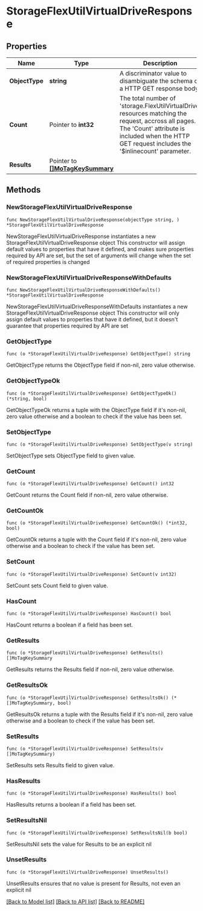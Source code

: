 # StorageFlexUtilVirtualDriveResponse

## Properties

Name | Type | Description | Notes
------------ | ------------- | ------------- | -------------
**ObjectType** | **string** | A discriminator value to disambiguate the schema of a HTTP GET response body. | 
**Count** | Pointer to **int32** | The total number of &#39;storage.FlexUtilVirtualDrive&#39; resources matching the request, accross all pages. The &#39;Count&#39; attribute is included when the HTTP GET request includes the &#39;$inlinecount&#39; parameter. | [optional] 
**Results** | Pointer to [**[]MoTagKeySummary**](MoTagKeySummary.md) |  | [optional] 

## Methods

### NewStorageFlexUtilVirtualDriveResponse

`func NewStorageFlexUtilVirtualDriveResponse(objectType string, ) *StorageFlexUtilVirtualDriveResponse`

NewStorageFlexUtilVirtualDriveResponse instantiates a new StorageFlexUtilVirtualDriveResponse object
This constructor will assign default values to properties that have it defined,
and makes sure properties required by API are set, but the set of arguments
will change when the set of required properties is changed

### NewStorageFlexUtilVirtualDriveResponseWithDefaults

`func NewStorageFlexUtilVirtualDriveResponseWithDefaults() *StorageFlexUtilVirtualDriveResponse`

NewStorageFlexUtilVirtualDriveResponseWithDefaults instantiates a new StorageFlexUtilVirtualDriveResponse object
This constructor will only assign default values to properties that have it defined,
but it doesn't guarantee that properties required by API are set

### GetObjectType

`func (o *StorageFlexUtilVirtualDriveResponse) GetObjectType() string`

GetObjectType returns the ObjectType field if non-nil, zero value otherwise.

### GetObjectTypeOk

`func (o *StorageFlexUtilVirtualDriveResponse) GetObjectTypeOk() (*string, bool)`

GetObjectTypeOk returns a tuple with the ObjectType field if it's non-nil, zero value otherwise
and a boolean to check if the value has been set.

### SetObjectType

`func (o *StorageFlexUtilVirtualDriveResponse) SetObjectType(v string)`

SetObjectType sets ObjectType field to given value.


### GetCount

`func (o *StorageFlexUtilVirtualDriveResponse) GetCount() int32`

GetCount returns the Count field if non-nil, zero value otherwise.

### GetCountOk

`func (o *StorageFlexUtilVirtualDriveResponse) GetCountOk() (*int32, bool)`

GetCountOk returns a tuple with the Count field if it's non-nil, zero value otherwise
and a boolean to check if the value has been set.

### SetCount

`func (o *StorageFlexUtilVirtualDriveResponse) SetCount(v int32)`

SetCount sets Count field to given value.

### HasCount

`func (o *StorageFlexUtilVirtualDriveResponse) HasCount() bool`

HasCount returns a boolean if a field has been set.

### GetResults

`func (o *StorageFlexUtilVirtualDriveResponse) GetResults() []MoTagKeySummary`

GetResults returns the Results field if non-nil, zero value otherwise.

### GetResultsOk

`func (o *StorageFlexUtilVirtualDriveResponse) GetResultsOk() (*[]MoTagKeySummary, bool)`

GetResultsOk returns a tuple with the Results field if it's non-nil, zero value otherwise
and a boolean to check if the value has been set.

### SetResults

`func (o *StorageFlexUtilVirtualDriveResponse) SetResults(v []MoTagKeySummary)`

SetResults sets Results field to given value.

### HasResults

`func (o *StorageFlexUtilVirtualDriveResponse) HasResults() bool`

HasResults returns a boolean if a field has been set.

### SetResultsNil

`func (o *StorageFlexUtilVirtualDriveResponse) SetResultsNil(b bool)`

 SetResultsNil sets the value for Results to be an explicit nil

### UnsetResults
`func (o *StorageFlexUtilVirtualDriveResponse) UnsetResults()`

UnsetResults ensures that no value is present for Results, not even an explicit nil

[[Back to Model list]](../README.md#documentation-for-models) [[Back to API list]](../README.md#documentation-for-api-endpoints) [[Back to README]](../README.md)


